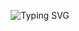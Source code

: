 <p align = "center">
  <img align = "center "src="https://readme-typing-svg.demolab.com?font=Fira+Code&pause=1000&width=435&lines=Hi%F0%9F%91%8B%F0%9F%8F%BB+I+am+Sun+;%F0%9F%A5%B0AI+Front-end+learner+;%F0%9F%91%A9%F0%9F%8F%BB%E2%80%8D%F0%9F%92%BB+Major+in+Software+Engineering.+%E2%9C%A8%F0%9F%92%AA%F0%9F%8F%BB;%F0%9F%9B%A0%EF%B8%8FAI+explorer...ing~" alt="Typing SVG" />
</p>
